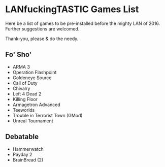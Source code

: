 # LANfuckingTASTIC Games List  

Here be a list of games to be pre-installed before the mighty LAN of 2016.  
Further suggestions are welcomed.  

Thank-you, please & do the needy.

## Fo' Sho'
* ARMA 3
* Operation Flashpoint
* Goldeneye Source
* Call of Duty
* Chivalry
* Left 4 Dead 2
* Killing Floor
* Armagetron Advanced
* Teeworlds
* Trouble in Terrorist Town (GMod)
* Unreal Tournament

## Debatable
* Hammerwatch
* Payday 2
* BrainBread (2)
